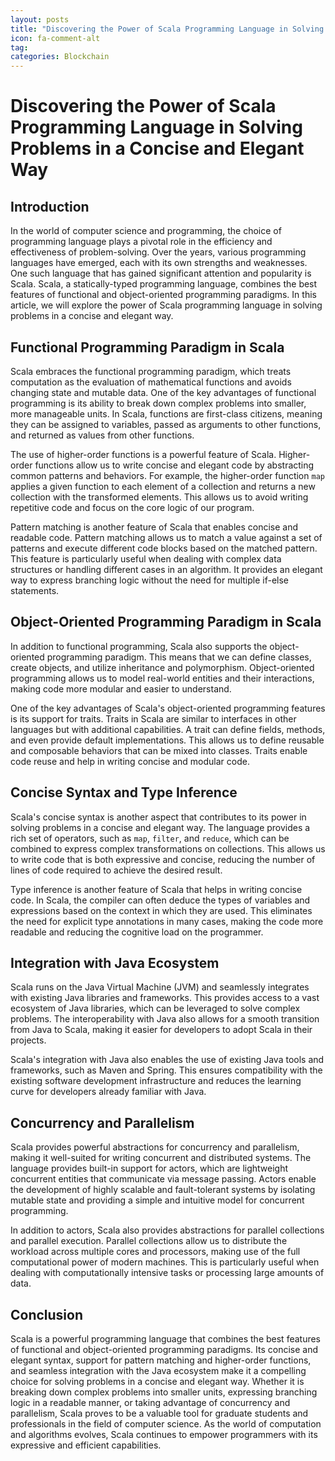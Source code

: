 ```yaml
---
layout: posts
title: "Discovering the Power of Scala Programming Language in Solving Problems in a Concise and Elegant Way"
icon: fa-comment-alt
tag:      
categories: Blockchain
---
```



# Discovering the Power of Scala Programming Language in Solving Problems in a Concise and Elegant Way

## Introduction

In the world of computer science and programming, the choice of programming language plays a pivotal role in the efficiency and effectiveness of problem-solving. Over the years, various programming languages have emerged, each with its own strengths and weaknesses. One such language that has gained significant attention and popularity is Scala. Scala, a statically-typed programming language, combines the best features of functional and object-oriented programming paradigms. In this article, we will explore the power of Scala programming language in solving problems in a concise and elegant way.

## Functional Programming Paradigm in Scala

Scala embraces the functional programming paradigm, which treats computation as the evaluation of mathematical functions and avoids changing state and mutable data. One of the key advantages of functional programming is its ability to break down complex problems into smaller, more manageable units. In Scala, functions are first-class citizens, meaning they can be assigned to variables, passed as arguments to other functions, and returned as values from other functions.

The use of higher-order functions is a powerful feature of Scala. Higher-order functions allow us to write concise and elegant code by abstracting common patterns and behaviors. For example, the higher-order function `map` applies a given function to each element of a collection and returns a new collection with the transformed elements. This allows us to avoid writing repetitive code and focus on the core logic of our program.

Pattern matching is another feature of Scala that enables concise and readable code. Pattern matching allows us to match a value against a set of patterns and execute different code blocks based on the matched pattern. This feature is particularly useful when dealing with complex data structures or handling different cases in an algorithm. It provides an elegant way to express branching logic without the need for multiple if-else statements.

## Object-Oriented Programming Paradigm in Scala

In addition to functional programming, Scala also supports the object-oriented programming paradigm. This means that we can define classes, create objects, and utilize inheritance and polymorphism. Object-oriented programming allows us to model real-world entities and their interactions, making code more modular and easier to understand.

One of the key advantages of Scala's object-oriented programming features is its support for traits. Traits in Scala are similar to interfaces in other languages but with additional capabilities. A trait can define fields, methods, and even provide default implementations. This allows us to define reusable and composable behaviors that can be mixed into classes. Traits enable code reuse and help in writing concise and modular code.

## Concise Syntax and Type Inference

Scala's concise syntax is another aspect that contributes to its power in solving problems in a concise and elegant way. The language provides a rich set of operators, such as `map`, `filter`, and `reduce`, which can be combined to express complex transformations on collections. This allows us to write code that is both expressive and concise, reducing the number of lines of code required to achieve the desired result.

Type inference is another feature of Scala that helps in writing concise code. In Scala, the compiler can often deduce the types of variables and expressions based on the context in which they are used. This eliminates the need for explicit type annotations in many cases, making the code more readable and reducing the cognitive load on the programmer.

## Integration with Java Ecosystem

Scala runs on the Java Virtual Machine (JVM) and seamlessly integrates with existing Java libraries and frameworks. This provides access to a vast ecosystem of Java libraries, which can be leveraged to solve complex problems. The interoperability with Java also allows for a smooth transition from Java to Scala, making it easier for developers to adopt Scala in their projects.

Scala's integration with Java also enables the use of existing Java tools and frameworks, such as Maven and Spring. This ensures compatibility with the existing software development infrastructure and reduces the learning curve for developers already familiar with Java.

## Concurrency and Parallelism

Scala provides powerful abstractions for concurrency and parallelism, making it well-suited for writing concurrent and distributed systems. The language provides built-in support for actors, which are lightweight concurrent entities that communicate via message passing. Actors enable the development of highly scalable and fault-tolerant systems by isolating mutable state and providing a simple and intuitive model for concurrent programming.

In addition to actors, Scala also provides abstractions for parallel collections and parallel execution. Parallel collections allow us to distribute the workload across multiple cores and processors, making use of the full computational power of modern machines. This is particularly useful when dealing with computationally intensive tasks or processing large amounts of data.

## Conclusion

Scala is a powerful programming language that combines the best features of functional and object-oriented programming paradigms. Its concise and elegant syntax, support for pattern matching and higher-order functions, and seamless integration with the Java ecosystem make it a compelling choice for solving problems in a concise and elegant way. Whether it is breaking down complex problems into smaller units, expressing branching logic in a readable manner, or taking advantage of concurrency and parallelism, Scala proves to be a valuable tool for graduate students and professionals in the field of computer science. As the world of computation and algorithms evolves, Scala continues to empower programmers with its expressive and efficient capabilities.